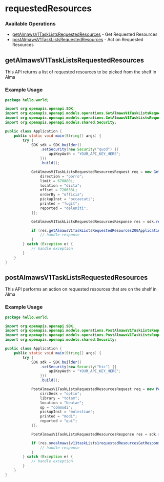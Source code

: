 # requestedResources

### Available Operations

* [getAlmawsV1TaskListsRequestedResources](#getalmawsv1tasklistsrequestedresources) - Get Requested Resources
* [postAlmawsV1TaskListsRequestedResources](#postalmawsv1tasklistsrequestedresources) - Act on Requested Resources

## getAlmawsV1TaskListsRequestedResources

This API returns a list of requested resources to be picked from the shelf in Alma

### Example Usage

```java
package hello.world;

import org.openapis.openapi.SDK;
import org.openapis.openapi.models.operations.GetAlmawsV1TaskListsRequestedResourcesRequest;
import org.openapis.openapi.models.operations.GetAlmawsV1TaskListsRequestedResourcesResponse;
import org.openapis.openapi.models.shared.Security;

public class Application {
    public static void main(String[] args) {
        try {
            SDK sdk = SDK.builder()
                .setSecurity(new Security("quod") {{
                    apiKeyAuth = "YOUR_API_KEY_HERE";
                }})
                .build();

            GetAlmawsV1TaskListsRequestedResourcesRequest req = new GetAlmawsV1TaskListsRequestedResourcesRequest("esse", "totam") {{
                direction = "porro";
                limit = 678880L;
                location = "dicta";
                offset = 720633L;
                orderBy = "officia";
                pickupInst = "occaecati";
                printed = "fugit";
                reported = "deleniti";
            }};            

            GetAlmawsV1TaskListsRequestedResourcesResponse res = sdk.requestedResources.getAlmawsV1TaskListsRequestedResources(req);

            if (res.getAlmawsV1TaskListsRequestedResources200ApplicationJSONObject != null) {
                // handle response
            }
        } catch (Exception e) {
            // handle exception
        }
    }
}
```

## postAlmawsV1TaskListsRequestedResources

This API performs an action on requested resources that are on the shelf in Alma

### Example Usage

```java
package hello.world;

import org.openapis.openapi.SDK;
import org.openapis.openapi.models.operations.PostAlmawsV1TaskListsRequestedResourcesRequest;
import org.openapis.openapi.models.operations.PostAlmawsV1TaskListsRequestedResourcesResponse;
import org.openapis.openapi.models.shared.Security;

public class Application {
    public static void main(String[] args) {
        try {
            SDK sdk = SDK.builder()
                .setSecurity(new Security("hic") {{
                    apiKeyAuth = "YOUR_API_KEY_HERE";
                }})
                .build();

            PostAlmawsV1TaskListsRequestedResourcesRequest req = new PostAlmawsV1TaskListsRequestedResourcesRequest() {{
                circDesk = "optio";
                library = "totam";
                location = "beatae";
                op = "commodi";
                pickupInst = "molestiae";
                printed = "modi";
                reported = "qui";
            }};            

            PostAlmawsV1TaskListsRequestedResourcesResponse res = sdk.requestedResources.postAlmawsV1TaskListsRequestedResources(req);

            if (res.onealmaws1v11taskLists1requestedResourcesGetResponses200ContentApplication1jsonSchema != null) {
                // handle response
            }
        } catch (Exception e) {
            // handle exception
        }
    }
}
```
